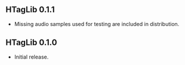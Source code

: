 ## HTagLib 0.1.1

* Missing audio samples used for testing are included in distribution.

## HTagLib 0.1.0

* Initial release.
